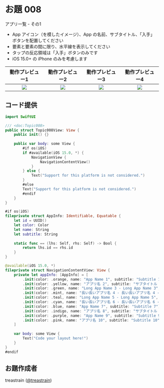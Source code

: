 # お題 008

アプリ一覧 - その1

- App アイコン（を模したイメージ）、App の名前、サブタイトル、「入手」ボタンを配置してください
- 要素と要素の間に限り、水平線を表示してください
- タップの反応領域は「入手」ボタンのみです
- iOS 15.0+ の iPhone のみを考慮します

|動作プレビュー1|動作プレビュー2|動作プレビュー3|動作プレビュー4|
|:-:|:-:|:-:|:-:|
|![](Topic008_iPhone14Pro_1)|![](Topic008_iPhone14Pro_2)|![](Topic008_iPhone14Pro_3)|![](Topic008_iPhone14Pro_4)|

## コード提供
```swift
import SwiftUI

/// <doc:Topic008>
public struct Topic008View: View {
    public init() {}
    
    public var body: some View {
        #if os(iOS)
        if #available(iOS 15.0, *) {
            NavigationView {
                NavigationContentView()
            }
        } else {
            Text("Support for this platform is not considered.")
        }
        #else
        Text("Support for this platform is not considered.")
        #endif
    }
}

#if os(iOS)
fileprivate struct AppInfo: Identifiable, Equatable {
    let id = UUID()
    let color: Color
    let name: String
    let subtitle: String
    
    static func == (lhs: Self, rhs: Self) -> Bool {
        return lhs.id == rhs.id
    }
}

@available(iOS 15.0, *)
fileprivate struct NavigationContentView: View {
    private let appInfo: [AppInfo] = [
        .init(color: .orange, name: "App Name 1", subtitle: "Subtitle 1"),
        .init(color: .yellow, name: "アプリ名 2", subtitle: "サブタイトル 2"),
        .init(color: .green, name: "Long App Name 3 - Long App Name 3", subtitle: "Subtitle 3"),
        .init(color: .mint, name: "長い長いアプリ名 4 - 長い長いアプリ名 4 - 長い長いアプリ名 4", subtitle: "サブタイトル 4"),
        .init(color: .teal, name: "Long App Name 5 - Long App Name 5", subtitle: "Long Subtitle 5 - Long Subtitle 5"),
        .init(color: .cyan, name: "長い長いアプリ名 6 - 長い長いアプリ名 6 - 長い長いアプリ名 6", subtitle: "長い長いサブタイトル 6 - 長い長いサブタイトル 6"),
        .init(color: .blue, name: "App Name 7", subtitle: "Subtitle 7"),
        .init(color: .indigo, name: "アプリ名 8", subtitle: "サブタイトル 8"),
        .init(color: .purple, name: "App Name 9", subtitle: "Subtitle 9"),
        .init(color: .pink, name: "アプリ名 10", subtitle: "Subtitle 10"),
    ]
    
    var body: some View {
        Text("Code your layout here!")
    }
}
#endif
```

## お題作成者
treastrain ([@treastrain](https://twitter.com/treastrain))
